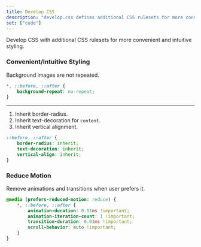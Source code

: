 ```yaml
---
title: Develop CSS
description: "develop.css defines additional CSS rulesets for more convenient and intuitive styling."
set: ["code"]
---
```


Develop CSS with additional CSS rulesets for more convenient and intuitive styling.

### Convenient/Intuitive Styling

Background images are not repeated.

```css
*, ::before, ::after {
	background-repeat: no-repeat;
}
```

---

1. Inherit border-radius.
2. Inherit text-decoration for `content`.
3. Inherit vertical alignment.

```css
::before, ::after {
	border-radius: inherit;
	text-decoration: inherit;
	vertical-align: inherit;
}
```

### Reduce Motion

Remove animations and transitions when user prefers it.

```css
@media (prefers-reduced-motion: reduce) {
	*, ::before, ::after {
		animation-duration: 0.01ms !important;
		animation-iteration-count: 1 !important;
		transition-duration: 0.01ms !important;
		scroll-behavior: auto !important;
	}
}
```

<!--
### Notes

- Think about what CSS is/can be used to, and in what order from basic to advanced sites/apps: typography, layouts, usability, accessibility, more typography and graphical design, animations, 3D rendering.

- If all needed elements where to be normalized across browsers, that would cause a lot of unused code for most apps and sites. Rather style those elements when they are used a lot. Perhaps it can be code-split. It obviously results in more focused and lean CSS when only what really needs correction is styled.
-->

[amcr]: https://piccalil.li/blog/a-modern-css-reset/
[cc]: https://cube.fyi/
[cr]: https://github.com/jensimmons/cssremedy
[mn]: https://github.com/sindresorhus/modern-normalize
[ms]: https://some.makeup/style
[nc]: https://github.com/necolas/normalize.css/
[op]: https://open-props.style/
[sc]: https://github.com/csstools/sanitize.css

<script>
	import Details from "$libs/Details.svelte"
</script>

<style>
	/* Book style stuff */

	p {
		margin-block-end: 0;
	}

	ol, ul,
	li > p,
	p + p {
		margin-block-start: 0;
	}

	p + p {
		text-indent: var(--space);
	}
</style>
